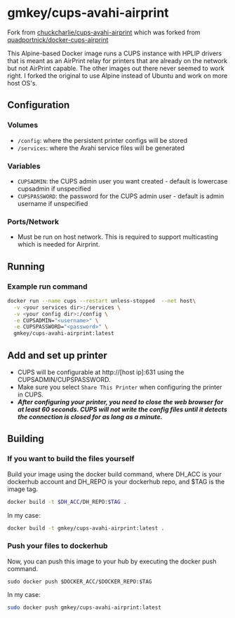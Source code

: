 # gmkey/cups-avahi-airprint

Fork from [chuckcharlie/cups-avahi-airprint](https://github.com/chuckcharlie/docker-cups-airprint) which was forked from [quadportnick/docker-cups-airprint](https://github.com/quadportnick/docker-cups-airprint)

This Alpine-based Docker image runs a CUPS instance with HPLIP drivers that is meant as an AirPrint relay for printers that are already on the network but not AirPrint capable. The other images out there never seemed to work right. I forked the original to use Alpine instead of Ubuntu and work on more host OS's.

## Configuration

### Volumes

* `/config`: where the persistent printer configs will be stored
* `/services`: where the Avahi service files will be generated

### Variables

* `CUPSADMIN`: the CUPS admin user you want created - default is lowercase cupsadmin if unspecified
* `CUPSPASSWORD`: the password for the CUPS admin user - default is admin username if unspecified

### Ports/Network

* Must be run on host network. This is required to support multicasting which is needed for Airprint.

## Running

### Example run command

```bash
docker run --name cups --restart unless-stopped  --net host\
  -v <your services dir>:/services \
  -v <your config dir>:/config \
  -e CUPSADMIN="<username>" \
  -e CUPSPASSWORD="<password>" \
  gmkey/cups-avahi-airprint:latest
```

## Add and set up printer

* CUPS will be configurable at http://[host ip]:631 using the CUPSADMIN/CUPSPASSWORD.
* Make sure you select `Share This Printer` when configuring the printer in CUPS.
* ***After configuring your printer, you need to close the web browser for at least 60 seconds. CUPS will not write the config files until it detects the connection is closed for as long as a minute.***


## Building

### If you want to build the files yourself

Build your image using the docker build command, where DH_ACC is your dockerhub account and DH_REPO is your dockerhub repo, and $TAG is the image tag.

```bash
docker build -t $DH_ACC/DH_REPO:$TAG . 
```

In my case:

```bash
docker build -t gmkey/cups-avahi-airprint:latest . 
```

### Push your files to dockerhub

Now, you can push this image to your hub by executing the docker push command.

```bsh
sudo docker push $DOCKER_ACC/$DOCKER_REPO:$TAG
```

In my case:

```bash
sudo docker push gmkey/cups-avahi-airprint:latest
```
